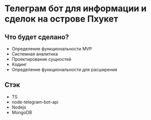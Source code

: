 # Телеграм бот для информации и сделок на острове Пхукет

## Что будет сделано?

- Определение функциональности MVP
- Системная аналитика
- Проектирование сущностей
- Кодинг
- Определение функциональности для расширения

## Стэк

- TS
- node-telegram-bot-api
- Nodejs
- MongoDB